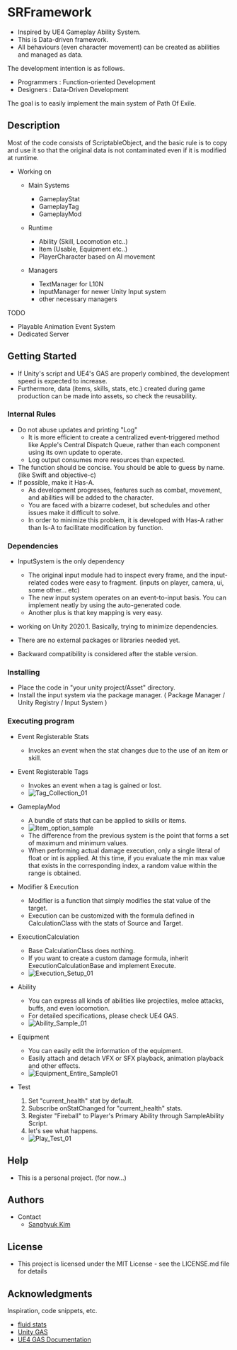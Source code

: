 # SRFramework

* Inspired by UE4 Gameplay Ability System.
* This is Data-driven framework. 
* All behaviours (even character movement) can be created as abilities and managed as data.

The development intention is as follows.
* Programmers : Function-oriented Development
* Designers : Data-Driven Development
   
The goal is to easily implement the main system of Path Of Exile.

## Description

Most of the code consists of ScriptableObject,
and the basic rule is to copy and use it so that the original data is not contaminated even if it is modified at runtime.

* Working on
   * Main Systems
      * GameplayStat
      * GameplayTag
      * GameplayMod

   * Runtime
      * Ability (Skill, Locomotion etc..)
      * Item (Usable, Equipment etc..)
      * PlayerCharacter based on AI movement
   
   * Managers
      * TextManager for L10N
      * InputManager for newer Unity Input system
      * other necessary managers

TODO
* Playable Animation Event System
* Dedicated Server

## Getting Started

* If Unity's script and UE4's GAS are properly combined, the development speed is expected to increase.
* Furthermore, data (items, skills, stats, etc.) created during game production can be made into assets, so check the reusability.

### Internal Rules

   * Do not abuse updates and printing "Log"
      * It is more efficient to create a centralized event-triggered method like Apple's Central Dispatch Queue, rather than each component using its own update to operate.
      * Log output consumes more resources than expected.
   * The function should be concise. You should be able to guess by name. (like Swift and objective-c)
   * If possible, make it Has-A.
      * As development progresses, features such as combat, movement, and abilities will be added to the character.
      * You are faced with a bizarre codeset, but schedules and other issues make it difficult to solve.
      * In order to minimize this problem, it is developed with Has-A rather than Is-A to facilitate modification by function.

### Dependencies

* InputSystem is the only dependency
   * The original input module had to inspect every frame, and the input-related codes were easy to fragment. (inputs on player, camera, ui, some other... etc)
   * The new input system operates on an event-to-input basis. You can implement neatly by using the auto-generated code.
   * Another plus is that key mapping is very easy.

* working on Unity 2020.1. Basically, trying to minimize dependencies.
* There are no external packages or libraries needed yet.
* Backward compatibility is considered after the stable version.

### Installing

* Place the code in "your unity project/Asset" directory.
* Install the input system via the package manager. ( Package Manager / Unity Registry / Input System )

### Executing program

* Event Registerable Stats
   
   * Invokes an event when the stat changes due to the use of an item or skill.   
   
* Event Registerable Tags

   * Invokes an event when a tag is gained or lost.
   * ![Tag_Collection_01](https://user-images.githubusercontent.com/10418598/162029294-bdd6a51f-0683-4739-95ff-9654ca613aab.gif)

* GameplayMod

   * A bundle of stats that can be applied to skills or items.
   * ![Item_option_sample](https://user-images.githubusercontent.com/10418598/161435006-26ff52d0-275c-4ea1-9b3d-2bebfc038303.gif)
   * The difference from the previous system is the point that forms a set of maximum and minimum values.
   * When performing actual damage execution, only a single literal of float or int is applied. At this time, if you evaluate the min max value that exists in the corresponding index, a random value within the range is obtained.
   
* Modifier & Execution
   
   * Modifier is a function that simply modifies the stat value of the target.
   * Execution can be customized with the formula defined in CalculationClass with the stats of Source and Target.

* ExecutionCalculation

   * Base CalculationClass does nothing.
   * If you want to create a custom damage formula, inherit ExecutionCalculationBase and implement Execute.
   * ![Execution_Setup_01](https://user-images.githubusercontent.com/10418598/162058403-b4970893-d879-41aa-adaf-eabb188e1043.gif)

* Ability
   
   * You can express all kinds of abilities like projectiles, melee attacks, buffs, and even locomotion.
   * For detailed specifications, please check UE4 GAS.
   * ![Ability_Sample_01](https://user-images.githubusercontent.com/10418598/162028814-7dff463d-efb7-4d6a-9931-2eee38cb38bf.gif)

* Equipment

   * You can easily edit the information of the equipment.
   * Easily attach and detach VFX or SFX playback, animation playback and other effects.
   * ![Equipment_Entire_Sample01](https://user-images.githubusercontent.com/10418598/162028859-0f27764e-2820-4259-a05c-02341e790cc9.gif)

* Test

   1. Set "current_health" stat by default.
   2. Subscribe onStatChanged for "current_health" stats.
   3. Register "Fireball" to Player's Primary Ability through SampleAbility Script.
   4. let's see what happens.
   * ![Play_Test_01](https://user-images.githubusercontent.com/10418598/162051456-aa982e39-93e0-4134-b291-fdfe3182eb14.gif)

## Help

* This is a personal project. (for now...)

## Authors

* Contact
    * [Sanghyuk Kim](mailto:kshhaja@gmail.com)

## License

* This project is licensed under the MIT License - see the LICENSE.md file for details

## Acknowledgments

Inspiration, code snippets, etc.
* [fluid stats](https://github.com/ashblue/fluid-stats)
* [Unity GAS](https://github.com/sjai013/unity-gameplay-ability-system)
* [UE4 GAS Documentation](https://github.com/tranek/GASDocumentation)
